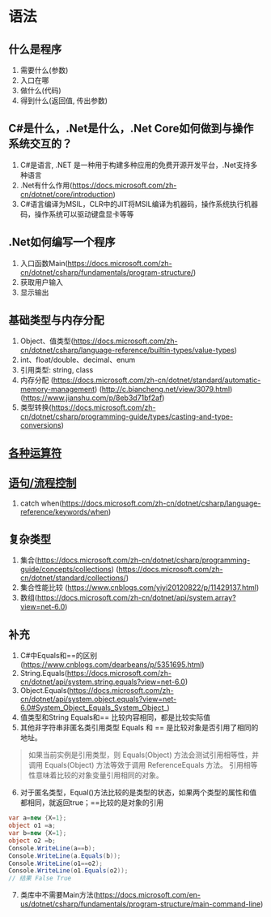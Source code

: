 # 语法

## 什么是程序
1. 需要什么(参数)
2. 入口在哪
3. 做什么(代码)
4. 得到什么(返回值, 传出参数)

## C#是什么，.Net是什么，.Net Core如何做到与操作系统交互的？
1. C#是语言, .NET 是一种用于构建多种应用的免费开源开发平台，.Net支持多种语言
2. .Net有什么作用(https://docs.microsoft.com/zh-cn/dotnet/core/introduction)
3. C#语言编译为MSIL，CLR中的JIT将MSIL编译为机器码，操作系统执行机器码，操作系统可以驱动键盘显卡等等

## .Net如何编写一个程序
1. 入口函数Main(https://docs.microsoft.com/zh-cn/dotnet/csharp/fundamentals/program-structure/)
2. 获取用户输入
3. 显示输出

## 基础类型与内存分配
1. Object、值类型(https://docs.microsoft.com/zh-cn/dotnet/csharp/language-reference/builtin-types/value-types)
2. int、float/double、decimal、enum 
3. 引用类型: string, class
4. 内存分配 (https://docs.microsoft.com/zh-cn/dotnet/standard/automatic-memory-management) (http://c.biancheng.net/view/3079.html) (https://www.jianshu.com/p/8eb3d71bf2af)
5. 类型转换(https://docs.microsoft.com/zh-cn/dotnet/csharp/programming-guide/types/casting-and-type-conversions)

## [各种运算符](https://docs.microsoft.com/zh-cn/dotnet/csharp/language-reference/operators/)

## [语句/流程控制](https://docs.microsoft.com/zh-cn/dotnet/csharp/language-reference/statements/iteration-statements)
1. catch when(https://docs.microsoft.com/zh-cn/dotnet/csharp/language-reference/keywords/when)

## 复杂类型
1. 集合(https://docs.microsoft.com/zh-cn/dotnet/csharp/programming-guide/concepts/collections) (https://docs.microsoft.com/zh-cn/dotnet/standard/collections/)
2. 集合性能比较 (https://www.cnblogs.com/yiyi20120822/p/11429137.html)
3. 数组(https://docs.microsoft.com/zh-cn/dotnet/api/system.array?view=net-6.0)

## 补充
1. C#中Equals和==的区别(https://www.cnblogs.com/dearbeans/p/5351695.html)
2. String.Equals(https://docs.microsoft.com/zh-cn/dotnet/api/system.string.equals?view=net-6.0)
3. Object.Equals(https://docs.microsoft.com/zh-cn/dotnet/api/system.object.equals?view=net-6.0#System_Object_Equals_System_Object_)
4. 值类型和String Equals和== 比较内容相同，都是比较实际值
5. 其他非字符串非匿名类引用类型 Equals 和 == 是比较对象是否引用了相同的地址。
> 如果当前实例是引用类型，则 Equals(Object) 方法会测试引用相等性，并调用 Equals(Object) 方法等效于调用 ReferenceEquals 方法。 引用相等性意味着比较的对象变量引用相同的对象。
6. 对于匿名类型，Equal()方法比较的是类型的状态，如果两个类型的属性和值都相同，就返回true；==比较的是对象的引用
```c#
var a=new {X=1};
object o1 =a;
var b=new {X=1};
object o2 =b;
Console.WriteLine(a==b);
Console.WriteLine(a.Equals(b));
Console.WriteLine(o1==o2);
Console.WriteLine(o1.Equals(o2));
// 结果 False True
```
7. 类库中不需要Main方法(https://docs.microsoft.com/en-us/dotnet/csharp/fundamentals/program-structure/main-command-line)